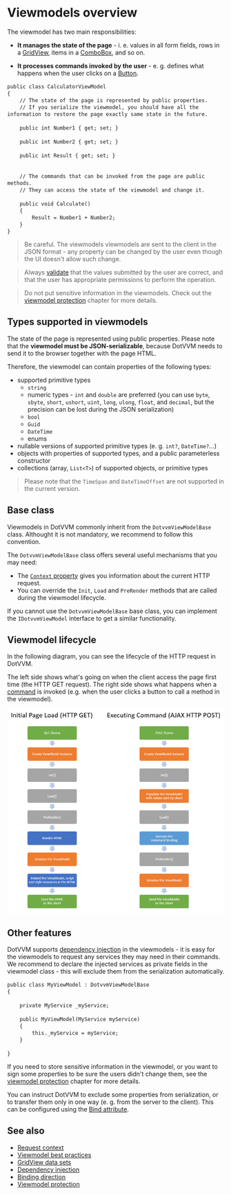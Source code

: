# Viewmodels overview

The viewmodel has two main responsibilities:

+ **It manages the state of the page** - i. e. values in all form fields, rows in a [GridView](~/controls/builtin/GridView), items in a [ComboBox](~/controls/builtin/ComboBox), and so on.

+ **It processes commands invoked by the user** - e. g. defines what happens when the user clicks on a [Button](~/controls/builtin/Button). 

```CSHARP
public class CalculatorViewModel 
{
    // The state of the page is represented by public properties.
    // If you serialize the viewmodel, you should have all the information to restore the page exactly same state in the future.

    public int Number1 { get; set; }

    public int Number2 { get; set; }

    public int Result { get; set; }


    // The commands that can be invoked from the page are public methods.
    // They can access the state of the viewmodel and change it.

    public void Calculate() 
    {
        Result = Number1 + Number2;
    }
}
```

> Be careful. The viewmodels viewmodels are sent to the client in the JSON format - any property can be changed by the user even though the UI doesn't allow such change. 

> Always [validate](~/pages/concepts/validation/overview) that the values submitted by the user are correct, and that the user has appropriate permissions to perform the operation. 

> Do not put sensitive information in the viewmodels. Check out the [viewmodel protection](viewmodel-protection) chapter for more details.

## Types supported in viewmodels

The state of the page is represented using public properties. Please note that the **viewmodel must be JSON-serializable**, because DotVVM needs to send it to the browser together with the page HTML. 

Therefore, the viewmodel can contain properties of the following types:

* supported primitive types
    * `string`
    * numeric types - `int` and `double` are preferred (you can use `byte`, `sbyte`, `short`, `ushort`, `uint`, `long`, `ulong`, `float`, and `decimal`, but the precision can be lost during the JSON serialization)
    * `bool`
    * `Guid`
    * `DateTime`
    * enums
* nullable versions of supported primitive types (e. g. `int?`, `DateTime?`...)
* objects with properties of supported types, and a public parameterless constructor
* collections (array, `List<T>`) of supported objects, or primitive types

> Please note that the `TimeSpan` and `DateTimeOffset` are not supported in the current version. 

## Base class

Viewmodels in DotVVM commonly inherit from the `DotvvmViewModelBase` class. Althought it is not mandatory, we recommend to follow this convention.

The `DotvvmViewModelBase` class offers several useful mechanisms that you may need:

* The [`Context` property](request-context) gives you information about the current HTTP request.
* You can override the `Init`, `Load` and `PreRender` methods that are called during the viewmodel lifecycle.

If you cannot use the `DotvvmViewModelBase` base class, you can implement the `IDotvvmViewModel` interface to get a similar functionality.

## Viewmodel lifecycle

In the following diagram, you can see the lifecycle of the HTTP request in DotVVM. 

The left side shows what's going on when the client access the page first time (the HTTP GET request). The right side shows what happens when a [command](~/pages/concepts/respond-to-user-actions/commands) is invoked (e.g. when the user clicks a button to call a method in the viewmodel).

![Viewmodel lifecycle](viewmodels-img1.png)

## Other features

DotVVM supports [dependency injection](~/pages/concepts/configuration/dependency-injection) in the viewmodels - it is easy for the viewmodels to request any services they may need in their commands. We recommend to declare the injected services as private fields in the viewmodel class - this will exclude them from the serialization automatically.

```CSHARP
public class MyViewModel : DotvvmViewModelBase 
{

    private MyService _myService;

    public MyViewModel(MyService myService)
    {
        this._myService = myService;
    }

}
```

If you need to store sensitive information in the viewmodel, or you want to sign some properties to be sure the users didn't change them, see the [viewmodel protection](viewmodel-protection) chapter for more details.

You can instruct DotVVM to exclude some properties from serialization, or to transfer them only in one way (e. g. from the server to the client). This can be configured using the [Bind attribute](binding-direction).

## See also

* [Request context](request-context)
* [Viewmodel best practices](work-with-data/best-practices)
* [GridView data sets](work-with-data/gridview-data-sets)
* [Dependency injection](~/pages/concepts/configuration/dependency-injection)
* [Binding direction](binding-direction)
* [Viewmodel protection](viewmodel-protection)
